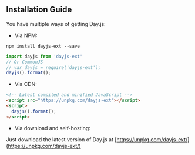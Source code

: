## Installation Guide

You have multiple ways of getting Day.js:

* Via NPM:

```console
npm install dayjs-ext --save
```

```js
import dayjs from 'dayjs-ext'
// Or CommonJS
// var dayjs = require('dayjs-ext');
dayjs().format();
```

* Via CDN:

```html
<!-- Latest compiled and minified JavaScript -->
<script src="https://unpkg.com/dayjs-ext"></script>
<script>
  dayjs().format();
</script>
```

* Via download and self-hosting:

Just download the latest version of Day.js at [https://unpkg.com/dayjs-ext/](https://unpkg.com/dayjs-ext/)